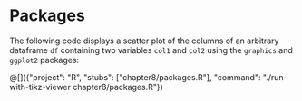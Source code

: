 # Packages

The following code displays a scatter plot of the columns of an arbitrary
dataframe `df` containing two variables `col1` and `col2` using
the `graphics` and `ggplot2` packages:

@[]({"project": "R", "stubs": ["chapter8/packages.R"], "command": "./run-with-tikz-viewer chapter8/packages.R"})

